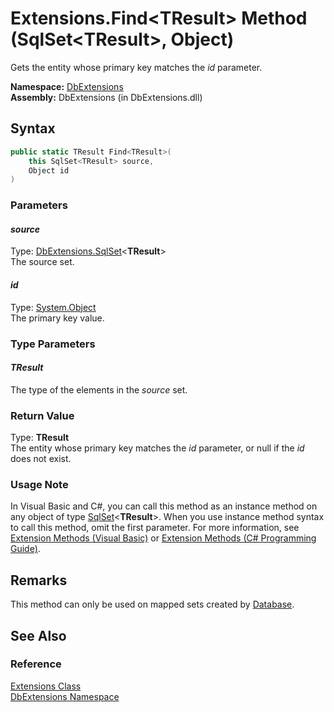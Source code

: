 Extensions.Find&lt;TResult> Method (SqlSet&lt;TResult>, Object)
===============================================================
Gets the entity whose primary key matches the *id* parameter.

**Namespace:** [DbExtensions][1]  
**Assembly:** DbExtensions (in DbExtensions.dll)

Syntax
------

```csharp
public static TResult Find<TResult>(
	this SqlSet<TResult> source,
	Object id
)

```

### Parameters

#### *source*
Type: [DbExtensions.SqlSet][2]&lt;**TResult**>  
The source set.

#### *id*
Type: [System.Object][3]  
The primary key value.

### Type Parameters

#### *TResult*
The type of the elements in the *source* set.

### Return Value
Type: **TResult**  
 The entity whose primary key matches the *id* parameter, or null if the *id* does not exist. 
### Usage Note
In Visual Basic and C#, you can call this method as an instance method on any object of type [SqlSet][2]&lt;**TResult**>. When you use instance method syntax to call this method, omit the first parameter. For more information, see [Extension Methods (Visual Basic)][4] or [Extension Methods (C# Programming Guide)][5].

Remarks
-------
 This method can only be used on mapped sets created by [Database][6]. 

See Also
--------

### Reference
[Extensions Class][7]  
[DbExtensions Namespace][1]  

[1]: ../README.md
[2]: ../SqlSet_1/README.md
[3]: http://msdn.microsoft.com/en-us/library/e5kfa45b
[4]: http://msdn.microsoft.com/en-us/library/bb384936.aspx
[5]: http://msdn.microsoft.com/en-us/library/bb383977.aspx
[6]: ../Database/README.md
[7]: README.md